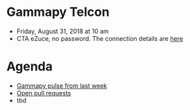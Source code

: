 # Gammapy Telcon

* Friday, August 31, 2018 at 10 am
* CTA eZuce, no password.  The connection details are [here](ezuce.txt)

# Agenda

* [Gammapy pulse from last week](https://github.com/gammapy/gammapy/pulse)
* [Open pull requests](https://github.com/gammapy/gammapy/pulls)
* tbd
